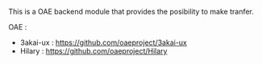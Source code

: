 This is a OAE backend module that provides the posibility to make tranfer.

OAE :

- 3akai-ux : https://github.com/oaeproject/3akai-ux
- Hilary : https://github.com/oaeproject/Hilary